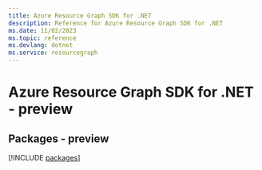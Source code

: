 ```yaml
---
title: Azure Resource Graph SDK for .NET
description: Reference for Azure Resource Graph SDK for .NET
ms.date: 11/02/2023
ms.topic: reference
ms.devlang: dotnet
ms.service: resourcegraph
---
```

# Azure Resource Graph SDK for .NET - preview
## Packages - preview
[!INCLUDE [packages](resource-graph-index.md)]